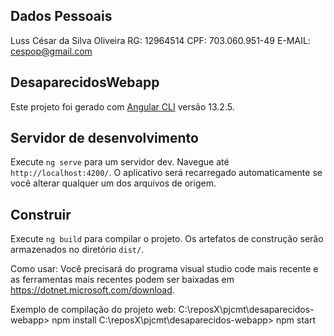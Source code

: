 
## Dados Pessoais
Luss César da Silva Oliveira
RG: 12964514
CPF: 703.060.951-49
E-MAIL: cespop@gmail.com

## DesaparecidosWebapp

Este projeto foi gerado com [Angular CLI](https://github.com/angular/angular-cli) versão 13.2.5.

## Servidor de desenvolvimento

Execute `ng serve` para um servidor dev. Navegue até `http://localhost:4200/`. O aplicativo será recarregado automaticamente se você alterar qualquer um dos arquivos de origem.

## Construir

Execute `ng build` para compilar o projeto. Os artefatos de construção serão armazenados no diretório `dist/`.

Como usar:
Você precisará do programa visual studio code mais recente e as ferramentas mais recentes podem ser baixadas em https://dotnet.microsoft.com/download.

Exemplo de compilação do projeto web:
C:\reposX\pjcmt\desaparecidos-webapp> npm install
C:\reposX\pjcmt\desaparecidos-webapp> npm start
